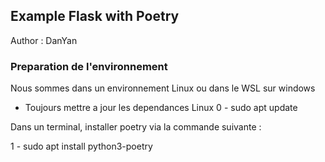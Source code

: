 ## Example Flask with Poetry 
Author : DanYan

### Preparation de l'environnement

Nous sommes dans un environnement Linux ou dans le WSL sur windows
- Toujours mettre a jour les dependances Linux
0 - sudo apt update

Dans un terminal, installer poetry via la commande suivante : 

1 - sudo apt install python3-poetry
